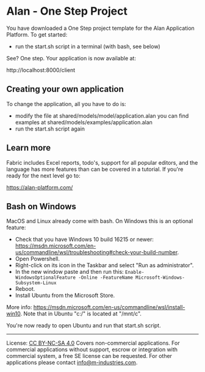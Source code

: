 # Alan - One Step Project

You have downloaded a One Step project template for the Alan Application Platform. To get started:

- run the start.sh script in a terminal (with bash, see below)

See? One step. Your application is now available at:

http://localhost:8000/client


## Creating your own application

To change the application, all you have to do is:

- modify the file at shared/models/model/application.alan
  you can find examples at shared/models/examples/application.alan
- run the start.sh script again


## Learn more

Fabric includes Excel reports, todo's, support for all popular editors, and the language has more features than can be covered in a tutorial. If you're ready for the next level go to:

https://alan-platform.com/


## Bash on Windows

MacOS and Linux already come with bash. On Windows this is an optional feature:

- Check that you have Windows 10 build 16215 or newer:
  https://msdn.microsoft.com/en-us/commandline/wsl/troubleshooting#check-your-build-number.
- Open Powershell.
- Right-click on its icon in the Taskbar and select "Run as administrator".
- In the new window paste and then run this:
  `Enable-WindowsOptionalFeature -Online -FeatureName Microsoft-Windows-Subsystem-Linux`
- Reboot.
- Install Ubuntu from the Microsoft Store.

More info: https://msdn.microsoft.com/en-us/commandline/wsl/install-win10.
Note that in Ubuntu "c:/" is located at "/mnt/c".

You're now ready to open Ubuntu and run that start.sh script.


----------------

License: [CC BY-NC-SA 4.0](https://creativecommons.org/licenses/by-nc-sa/4.0/)
Covers non-commercial applications. For commercial applications without support, escrow or integration with commercial system, a free SE license can be requested. For other applications please contact info@m-industries.com.
